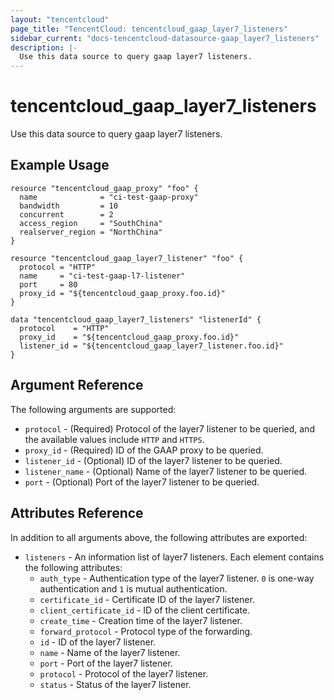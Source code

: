 ```yaml
---
layout: "tencentcloud"
page_title: "TencentCloud: tencentcloud_gaap_layer7_listeners"
sidebar_current: "docs-tencentcloud-datasource-gaap_layer7_listeners"
description: |-
  Use this data source to query gaap layer7 listeners.
---
```


# tencentcloud_gaap_layer7_listeners

Use this data source to query gaap layer7 listeners.

## Example Usage

```hcl
resource "tencentcloud_gaap_proxy" "foo" {
  name              = "ci-test-gaap-proxy"
  bandwidth         = 10
  concurrent        = 2
  access_region     = "SouthChina"
  realserver_region = "NorthChina"
}

resource "tencentcloud_gaap_layer7_listener" "foo" {
  protocol = "HTTP"
  name     = "ci-test-gaap-l7-listener"
  port     = 80
  proxy_id = "${tencentcloud_gaap_proxy.foo.id}"
}

data "tencentcloud_gaap_layer7_listeners" "listenerId" {
  protocol    = "HTTP"
  proxy_id    = "${tencentcloud_gaap_proxy.foo.id}"
  listener_id = "${tencentcloud_gaap_layer7_listener.foo.id}"
}
```

## Argument Reference

The following arguments are supported:

* `protocol` - (Required) Protocol of the layer7 listener to be queried, and the available values include `HTTP` and `HTTPS`.
* `proxy_id` - (Required) ID of the GAAP proxy to be queried.
* `listener_id` - (Optional) ID of the layer7 listener to be queried.
* `listener_name` - (Optional) Name of the layer7 listener to be queried.
* `port` - (Optional) Port of the layer7 listener to be queried.

## Attributes Reference

In addition to all arguments above, the following attributes are exported:

* `listeners` - An information list of layer7 listeners. Each element contains the following attributes:
  * `auth_type` - Authentication type of the layer7 listener. `0` is one-way authentication and `1` is mutual authentication.
  * `certificate_id` - Certificate ID of the layer7 listener.
  * `client_certificate_id` - ID of the client certificate.
  * `create_time` - Creation time of the layer7 listener.
  * `forward_protocol` - Protocol type of the forwarding.
  * `id` - ID of the layer7 listener.
  * `name` - Name of the layer7 listener.
  * `port` - Port of the layer7 listener.
  * `protocol` - Protocol of the layer7 listener.
  * `status` - Status of the layer7 listener.


